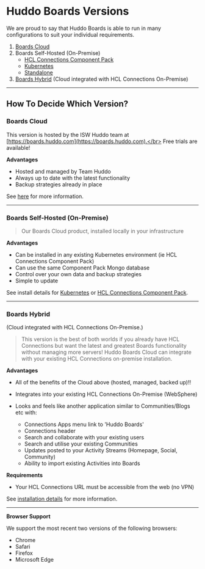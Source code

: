 # Huddo Boards Versions
We are proud to say that Huddo Boards is able to run in many configurations to suit your individual requirements.

1. [Boards Cloud](/boards/cloud/)
1. Boards Self-Hosted (On-Premise)
    - [HCL Connections Component Pack](/boards/cp/)
    - [Kubernetes](/boards/kubernetes/)
    - [Standalone](/boards/standalone/)
1. [Boards Hybrid](/boards/hybrid/) (Cloud integrated with HCL Connections On-Premise)

---

## How To Decide Which Version?


### Boards Cloud
This version is hosted by the ISW Huddo team at [https://boards.huddo.com](https://boards.huddo.com).</br>
Free trials are available!

__Advantages__

- Hosted and managed by Team Huddo
- Always up to date with the latest functionality
- Backup strategies already in place

See [here](/boards/cloud/) for more information.


---

### Boards Self-Hosted (On-Premise)
> Our Boards Cloud product, installed locally in your infrastructure

__Advantages__

- Can be installed in any existing Kubernetes environment (ie HCL Connections Component Pack)
- Can use the same Component Pack Mongo database
- Control over your own data and backup strategies
- Simple to update

See install details for [Kubernetes](/boards/hybrid/) or [HCL Connections Component Pack](/boards/cp/).


---

<!-- ### Boards Docker (On-Premise) in Docker Swarm
Our Boards Cloud product, installed locally in your infrastructure. This is designed for those without existing Kubernetes environments.

__Advantages__

- Lightweight, on-premise clustered deployment.
- Control over your own data and backup strategies
- Simple to update

--- -->

### Boards Hybrid
(Cloud integrated with HCL Connections On-Premise.)
> This version is the best of both worlds if you already have HCL Connections but want the latest and greatest Boards functionality without managing more servers!  Huddo Boards Cloud can integrate with your existing HCL Connections on-premise installation.

__Advantages__

- All of the benefits of the Cloud above (hosted, managed, backed up)!!
- Integrates into your existing HCL Connections On-Premise (WebSphere)
- Looks and feels like another application similar to Communities/Blogs etc with:

    - Connections Apps menu link to 'Huddo Boards'
    - Connections header
    - Search and collaborate with your existing users
    - Search and utilise your existing Communities
    - Updates posted to your Activity Streams (Homepage, Social, Community)
    - Ability to import existing Activities into Boards

__Requirements__

- Your HCL Connections URL must be accessible from the web (no VPN)

See [installation details](/boards/hybrid/) for more information.


---

__Browser Support__

We support the most recent two versions of the following browsers:

- Chrome
- Safari
- Firefox
- Microsoft Edge
